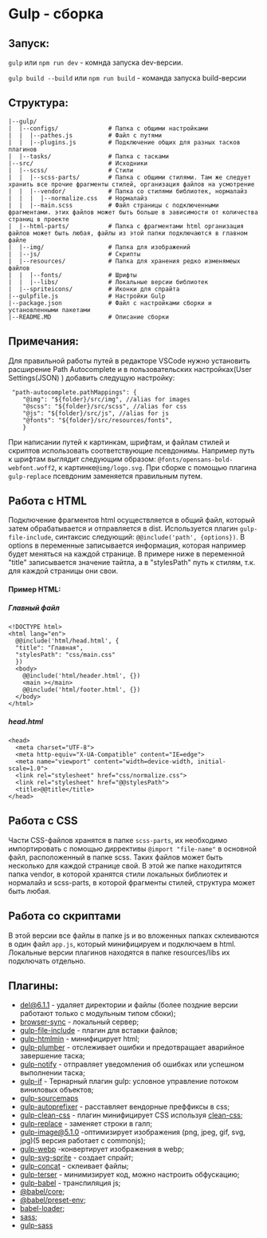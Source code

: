 # Gulp - сборка

## Запуск:

`gulp` или `npm run dev` - комнда запуска dev-версии.

`gulp build --build` или `npm run build` - команда запуска build-версии

## Структура:
```
|--gulp/       
|  |--configs/              # Папка с общими настройками
|  |  |--pathes.js          # Файл с путями
|  |  |--plugins.js         # Подключение общих для разных тасков плагинов
|  |--tasks/                # Папка с тасками
|--src/                     # Исходники
|  |--scss/                 # Стили
|  |  |--scss-parts/        # Папка с общими стилями. Там же следует хранить все прочие фрагменты стилей, организация файлов на усмотрение
|  |  |--vendor/            # Папка со стилями библиотек, нормалайз
|  |  |  |--normalize.css   # Нормалайз
|  |  |--main.scss          # Файл страницы с подключенными фрагментами. этих файлов может быть больше в зависимости от количества страниц в проекте
|  |--html-parts/           # Папка с фрагментами html организация файлов может быть любая, файлы из этой папки подключаются в главном файле
|  |--img/                  # Папка для изображений
|  |--js/                   # Скрипты
|  |--resources/            # Папка для хранения редко изменямеых файлов
|  |  |--fonts/             # Шрифты
|  |  |--libs/              # Локальные версии библиотек
|  |--spriteicons/          # Иконки для спрайта
|--gulpfile.js              # Настройки Gulp
|--package.json             # Файл с настройками сборки и установленными пакетами
|--README.MD                # Описание сборки

```

## Примечания:
Для правильной работы путей в редакторе VSCode нужно установить расширение Path Autocomplete и в пользовательских настройках(User Settings(JSON) ) добавить следущую настройку:
```
 "path-autocomplete.pathMappings": {
    "@img": "${folder}/src/img", //alias for images
    "@scss": "${folder}/src/scss", //alias for css
    "@js": "${folder}/src/js", //alias for js
    "@fonts": "${folder}/src/resources/fonts",
    }
```
При написании путей к картинкам, шрифтам, и файлам стилей и скриптов использовать соответствующие псевдонимы. Например путь к шрифтам выглядит следующим образом: `@fonts/opensans-bold-webfont.woff2`, к картинке`@img/logo.svg`. При сборке с помощью плагина `gulp-replace` псевдоним заменяется правильным путем.

## Работа с HTML
Подключение фрагментов html осуществляется в общий файл, который затем обрабатывается и отправляется в dist. Используется плагин `gulp-file-include`, синтаксис следующий:
`@@include('path', {options})`. В options в переменные записывается информация, которая например будет меняться на каждой странице. В примере ниже в переменной "title" записывается значение тайтла, а в "stylesPath" путь к стилям, т.к. для каждой страницы они свои.

  #### Пример HTML:
  ##### Главный файл
  ```
  <!DOCTYPE html>
  <html lang="en">
    @@include('html/head.html', {
    "title": "Главная",
    "stylesPath": "css/main.css"
    })
    <body>
      @@include('html/header.html', {})
      <main ></main>
      @@include('html/footer.html', {})
    </body>
  </html>
  ```
  ##### head.html
  ```
  <head>
    <meta charset="UTF-8">
    <meta http-equiv="X-UA-Compatible" content="IE=edge">
    <meta name="viewport" content="width=device-width, initial-scale=1.0">
    <link rel="stylesheet" href="css/normalize.css">
    <link rel="stylesheet" href="@@stylesPath">
    <title>@@title</title>
  </head>
  ```

## Работа с CSS
Части CSS-файлов хранятся в папке `scss-parts`, их необходимо импортировать с помощью диррективы `@import "file-name"` в основной файл, расположенный в папке scss. Таких файлов может быть несколько для каждой странице свой. В этой же папке находитятся папка vendor, в которой хранятся стили локальных библиотек и нормалайз и scss-parts, в которой фрагменты стилей, структура может быть любая.

## Работа со скриптами
В этой версии все файлы в папке js и во вложенных папках склеиваются в один файл `app.js`, который минифицируем и подключаем в html. Локальные версии плагинов находятся в папке resources/libs их подключать отдельно.

## Плагины:
- [del@6.1.1](https://github.com/sindresorhus/del#readme) - удаляет директории и файлы (более поздние версии работают только с модульным типом сбоки);
- [browser-sync](https://browsersync.io/docs/api) - локальный сервер;
- [gulp-file-include](https://www.npmjs.com/package/gulp-file-include) - плагин для вставки файлов;
- [gulp-htmlmin](https://www.npmjs.com/package/gulp-htmlmin) - минифицирует html;
- [gulp-plumber](https://www.npmjs.com/package/gulp-plumber) - отслеживает ошибки и предотвращает аварийное завершение таска;
- [gulp-notify](https://www.npmjs.com/package/gulp-notify) - отправляет уведомления об ошибках или успешном выполнении таска;
- [gulp-if](https://github.com/robrich/gulp-if) - Тернарный плагин gulp: условное управление потоком виниловых объектов;
- [gulp-sourcemaps](https://github.com/gulp-sourcemaps/gulp-sourcemaps) 
- [gulp-autoprefixer](https://www.npmjs.com/package/gulp-autoprefixer) - расставляет вендорные преффиксы в css;
- [gulp-clean-css](https://github.com/scniro/gulp-clean-css) - плагин минифицирует CSS используя [clean-css](https://github.com/clean-css/clean-css);
- [gulp-replace](https://github.com/lazd/gulp-replace) - заменяет строки в галп;
- [gulp-image@5.1.0](https://github.com/1000ch/gulp-image) -оптимизирует изображения (png, jpeg, gif, svg, jpg)(5 версия работает с commonjs);
- [gulp-webp](https://github.com/sindresorhus/gulp-webp) -конвертирует изображения в webp;
- [gulp-svg-sprite](https://www.npmjs.com/package/gulp-svg-sprite) - создает спрайт;
- [gulp-concat](https://github.com/gulp-community/gulp-concat) - склеивает файлы;
- [gulp-terser](https://www.npmjs.com/package/gulp-terser) - минимизирует код, можно настроить обфускацию;
- [gulp-babel](https://www.npmjs.com/package/gulp-babel) - транспиляция js;
- [@babel/core](https://www.npmjs.com/package/@babel/core);
- [@babel/preset-env](https://www.npmjs.com/package/@babel/preset-env);
- [babel-loader](https://www.npmjs.com/package/babel-loader);
- [sass](https://www.npmjs.com/package/sass);
- [gulp-sass](https://www.npmjs.com/package/gulp-sass)
